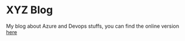 # XYZ Blog
My blog about Azure and Devops stuffs, you can find the online version [here](https://etienne.deneuve.xyz)
